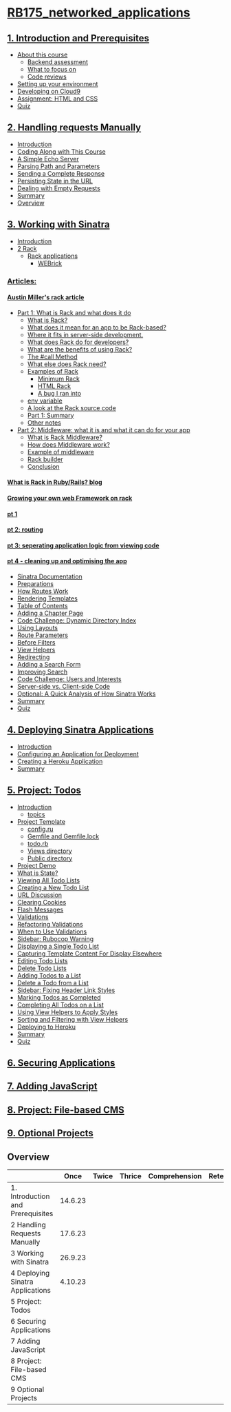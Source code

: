 # [RB175_networked_applications](https://launchschool.com/courses/26d33169/home)

## [1. Introduction and Prerequisites](https://github.com/SandyRodger/RB175_networked_applications/blob/main/01_introduction_and_prerequisites.md#introduction-and-prerequisites)
- [About this course](https://github.com/SandyRodger/RB175_networked_applications/blob/main/01_introduction_and_prerequisites.md#about-this-course)
  - [Backend assessment](https://github.com/SandyRodger/RB175_networked_applications/blob/main/01_introduction_and_prerequisites.md#backend-assessment)
  - [What to focus on](https://github.com/SandyRodger/RB175_networked_applications/blob/main/01_introduction_and_prerequisites.md#what-to-focus-on)
  - [Code reviews](https://github.com/SandyRodger/RB175_networked_applications/blob/main/01_introduction_and_prerequisites.md#code-reviews)
- [Setting up your environment](https://github.com/SandyRodger/RB175_networked_applications/blob/main/01_introduction_and_prerequisites.md#setting-up-your-environment)
- [Developing on Cloud9](https://github.com/SandyRodger/RB175_networked_applications/blob/main/01_introduction_and_prerequisites.md#developing-on-cloud9)
- [Assignment: HTML and CSS](https://github.com/SandyRodger/RB175_networked_applications/blob/main/01_introduction_and_prerequisites.md#assignment-html-and-css)
- [Quiz](https://github.com/SandyRodger/RB175_networked_applications/blob/main/01_introduction_and_prerequisites.md#quiz)
## [2. Handling requests Manually](https://github.com/SandyRodger/RB175_networked_applications/blob/main/02_handling_requests_manually.md#handling-requests-manually)
- [Introduction](https://launchschool.com/lessons/cac53b94/assignments/9cd19cf9)
- [Coding Along with This Course](https://launchschool.com/lessons/cac53b94/assignments/1cd7539f)
- [A Simple Echo Server](https://github.com/SandyRodger/RB175_networked_applications/blob/main/02_handling_requests_manually.md#a-simple-echo-server)
- [Parsing Path and Parameters](https://github.com/SandyRodger/RB175_networked_applications/blob/main/02_handling_requests_manually.md#parsing-path-and-parameters)
- [Sending a Complete Response](https://github.com/SandyRodger/RB175_networked_applications/blob/main/02_handling_requests_manually.md#sending-a-complete-response)
- [Persisting State in the URL](https://github.com/SandyRodger/RB175_networked_applications/blob/main/02_handling_requests_manually.md#persisting-state-in-the-url)
- [Dealing with Empty Requests](https://github.com/SandyRodger/RB175_networked_applications/blob/main/02_handling_requests_manually.md#dealing-with-empty-requests)
- [Summary](https://github.com/SandyRodger/RB175_networked_applications/blob/main/02_handling_requests_manually.md#summary)
- [Overview](https://github.com/SandyRodger/RB175_networked_applications/blob/main/02_handling_requests_manually.md#overview)
## [3. Working with Sinatra](https://github.com/SandyRodger/RB175_networked_applications/blob/main/03_working_with_sinatra.md)
- [Introduction](https://launchschool.com/lessons/c3578b91/assignments/b0bee199)
- [2 Rack](https://launchschool.com/lessons/c3578b91/assignments/2a32fe08)
  - [Rack applications](https://github.com/SandyRodger/RB175_networked_applications/blob/main/03_working_with_sinatra.md#rack-applications)
    - [WEBrick](https://github.com/SandyRodger/RB175_networked_applications/blob/main/03_working_with_sinatra.md#webrick)
### [Articles:](https://github.com/SandyRodger/RB175_networked_applications/blob/main/03_working_with_sinatra.md#articles)
#### [Austin Miller's rack article](https://github.com/SandyRodger/RB175_networked_applications/blob/main/Austin_miller_rack_article.md)
- [Part 1: What is Rack and what does it do](https://github.com/SandyRodger/RB175_networked_applications/blob/main/Austin_miller_rack_article.md#part-1-what-is-rack-and-what-does-it-do)
  - [What is Rack?](https://github.com/SandyRodger/RB175_networked_applications/blob/main/Austin_miller_rack_article.md#what-is-rack)
  - [What does it mean for an app to be Rack-based?](https://github.com/SandyRodger/RB175_networked_applications/blob/main/Austin_miller_rack_article.md#what-does-it-mean-for-an-app-to-be-rack-based)
  - [Where it fits in server-side development.](https://github.com/SandyRodger/RB175_networked_applications/blob/main/Austin_miller_rack_article.md#where-does-it-sit-in-server-side-development)
  - [What does Rack do for developers?](https://github.com/SandyRodger/RB175_networked_applications/edit/blob/Austin_miller_rack_article.md#what-does-rack-do-for-developers)
  - [What are the benefits of using Rack?](https://github.com/SandyRodger/RB175_networked_applications/blob/main/Austin_miller_rack_article.md#what-are-the-benefits-of-using-rack)
  - [The #call Method](https://github.com/SandyRodger/RB175_networked_applications/blob/main/Austin_miller_rack_article.md#the-call-method)
  - [What else does Rack need?](https://github.com/SandyRodger/RB175_networked_applications/blob/main/Austin_miller_rack_article.md#what-else-does-rack-need)
  - [Examples of Rack](https://github.com/SandyRodger/RB175_networked_applications/blob/main/Austin_miller_rack_article.md#examples-of-rack)
    - [Minimum Rack](https://github.com/SandyRodger/RB175_networked_applications/blob/main/Austin_miller_rack_article.md#minimum-rack)
    - [HTML Rack](https://github.com/SandyRodger/RB175_networked_applications/blob/main/Austin_miller_rack_article.md#html-rack)
    - [A bug I ran into](https://github.com/SandyRodger/RB175_networked_applications/blob/main/Austin_miller_rack_article.md#a-bug-i-ran-into)
  - [env variable](https://github.com/SandyRodger/RB175_networked_applications/blob/main/Austin_miller_rack_article.md#env-variable)
  - [A look at the Rack source code](https://github.com/SandyRodger/RB175_networked_applications/blob/main/Austin_miller_rack_article.md#a-look-at-the-rack-source-code)
  - [Part 1: Summary](https://github.com/SandyRodger/RB175_networked_applications/blob/main/Austin_miller_rack_article.md#part-1-summary)
  - [Other notes](https://github.com/SandyRodger/RB175_networked_applications/blob/main/Austin_miller_rack_article.md#other-notes)
- [Part 2: Middleware: what it is and what it can do for your app](https://github.com/SandyRodger/RB175_networked_applications/blob/main/Austin_miller_rack_article.md#part-2-middleware-what-it-is-and-what-it-can-do-for-your-app)
  - [What is Rack Middleware?](https://github.com/SandyRodger/RB175_networked_applications/blob/main/Austin_miller_rack_article.md#what-is-rack-middleware)
  - [How does Middleware work?](https://github.com/SandyRodger/RB175_networked_applications/blob/main/Austin_miller_rack_article.md#how-does-middleware-work)
  - [Example of middleware](https://github.com/SandyRodger/RB175_networked_applications/blob/main/Austin_miller_rack_article.md#example-of-middleware)
  - [Rack builder](https://github.com/SandyRodger/RB175_networked_applications/blob/main/Austin_miller_rack_article.md#rack-builder)
  - [Conclusion](https://github.com/SandyRodger/RB175_networked_applications/blob/main/Austin_miller_rack_article.md#conclusion)

#### [What is Rack in Ruby/Rails? blog](https://github.com/SandyRodger/RB175_networked_applications/blob/main/03_working_with_sinatra.md#what-is-rack-in-rubyrails-blog)
#### [Growing your own web Framework on rack](https://github.com/SandyRodger/RB175_networked_applications/blob/main/03_working_with_sinatra.md#growing-your-own-web-framework-on-rack)
#### [pt 1](https://github.com/SandyRodger/RB175_networked_applications/blob/main/03_working_with_sinatra.md#pt-1)
#### [pt 2: routing](https://github.com/SandyRodger/RB175_networked_applications/blob/main/03_working_with_sinatra.md#pt-2-routing)
#### [pt 3: seperating application logic from viewing code](https://github.com/SandyRodger/RB175_networked_applications/blob/main/03_working_with_sinatra.md#pt-3-seperating-application-logic-from-viewing-code)
#### [pt 4 - cleaning up and optimising the app](https://github.com/SandyRodger/RB175_networked_applications/blob/main/03_working_with_sinatra.md#pt-4---cleaning-up-and-optimising-the-app)

- [Sinatra Documentation](https://github.com/SandyRodger/RB175_networked_applications/blob/main/03_working_with_sinatra.md#sinatra-documentation)
- [Preparations](https://github.com/SandyRodger/RB175_networked_applications/blob/main/03_working_with_sinatra.md#preparations)
- [How Routes Work](https://github.com/SandyRodger/RB175_networked_applications/blob/main/03_working_with_sinatra.md#how-routes-work)
- [Rendering Templates](https://github.com/SandyRodger/RB175_networked_applications/blob/main/03_working_with_sinatra.md#rendering-templates)
- [Table of Contents](https://github.com/SandyRodger/RB175_networked_applications/blob/main/03_working_with_sinatra.md#table-of-contents)
- [Adding a Chapter Page](https://github.com/SandyRodger/RB175_networked_applications/blob/main/03_working_with_sinatra.md#adding-a-chapter-page)
- [Code Challenge: Dynamic Directory Index](https://github.com/SandyRodger/RB175_networked_applications/blob/main/03_working_with_sinatra.md#code-challenge-dynamic-directory-index)
- [Using Layouts](https://github.com/SandyRodger/RB175_networked_applications/blob/main/03_working_with_sinatra.md#using-layouts)
- [Route Parameters](https://github.com/SandyRodger/RB175_networked_applications/blob/main/03_working_with_sinatra.md#route-parameters)
- [Before Filters](https://github.com/SandyRodger/RB175_networked_applications/blob/main/03_working_with_sinatra.md#before-filters)
- [View Helpers](https://github.com/SandyRodger/RB175_networked_applications/blob/main/03_working_with_sinatra.md#view-helpers)
- [Redirecting](https://github.com/SandyRodger/RB175_networked_applications/blob/main/03_working_with_sinatra.md#redirecting)
- [Adding a Search Form](https://github.com/SandyRodger/RB175_networked_applications/blob/main/03_working_with_sinatra.md#adding-a-search-form)
- [Improving Search](https://github.com/SandyRodger/RB175_networked_applications/blob/main/03_working_with_sinatra.md#improving-search)
- [Code Challenge: Users and Interests](https://github.com/SandyRodger/RB175_networked_applications/blob/main/03_working_with_sinatra.md#code-challenge-users-and-interests)
- [Server-side vs. Client-side Code](https://github.com/SandyRodger/RB175_networked_applications/blob/main/03_working_with_sinatra.md#server-side-vs-client-side-code)
- [Optional: A Quick Analysis of How Sinatra Works](https://github.com/SandyRodger/RB175_networked_applications/blob/main/03_working_with_sinatra.md#optional-a-quick-analysis-of-how-sinatra-works)
- [Summary](https://github.com/SandyRodger/RB175_networked_applications/blob/main/03_working_with_sinatra.md#summary)
- [Quiz](https://github.com/SandyRodger/RB175_networked_applications/blob/main/03_working_with_sinatra.md#quiz)

## [4. Deploying Sinatra Applications](https://github.com/SandyRodger/RB175_networked_applications/blob/main/04_deploying_sinatra_applications.md)

- [Introduction](https://launchschool.com/lessons/26c18317/assignments/cf6f9a67)
- [Configuring an Application for Deployment](https://launchschool.com/lessons/26c18317/assignments/ab12b730)
- [Creating a Heroku Application](https://github.com/SandyRodger/RB175_networked_applications/blob/main/04_deploying_sinatra_applications.md#creating-a-heroku-application)
- [Summary](https://github.com/SandyRodger/RB175_networked_applications/blob/main/04_deploying_sinatra_applications.md#summary)

## [5. Project: Todos](https://github.com/SandyRodger/RB175_networked_applications/blob/main/05_project_todos.md)

- [Introduction](https://github.com/SandyRodger/RB175_networked_applications/blob/main/05_project_todos.md#introduction)
  - [topics](https://github.com/SandyRodger/RB175_networked_applications/blob/main/05_project_todos.md#topics)
- [Project Template](https://github.com/SandyRodger/RB175_networked_applications/blob/main/05_project_todos.md#project-template)
  - [config.ru](https://github.com/SandyRodger/RB175_networked_applications/blob/main/05_project_todos.md#configru)
  - [Gemfile and Gemfile.lock](https://github.com/SandyRodger/RB175_networked_applications/blob/main/05_project_todos.md#gemfile-and-gemfilelock)
  - [todo.rb](https://github.com/SandyRodger/RB175_networked_applications/blob/main/05_project_todos.md#todorb)
  - [Views directory](https://github.com/SandyRodger/RB175_networked_applications/blob/main/05_project_todos.md#views-directory)
  - [Public directory](https://github.com/SandyRodger/RB175_networked_applications/blob/main/05_project_todos.md#public-directory)
- [Project Demo](https://github.com/SandyRodger/RB175_networked_applications/blob/main/05_project_todos.md#project-demo)
- [What is State?](https://github.com/SandyRodger/RB175_networked_applications/blob/main/05_project_todos.md#what-is-state)
- [Viewing All Todo Lists](https://github.com/SandyRodger/RB175_networked_applications/blob/main/05_project_todos.md#viewing-all-todo-lists)
- [Creating a New Todo List](https://github.com/SandyRodger/RB175_networked_applications/blob/main/05_project_todos.md#creating-a-new-todo-list)
- [URL Discussion](https://github.com/SandyRodger/RB175_networked_applications/blob/main/05_project_todos.md#url-discussion)
- [Clearing Cookies](https://github.com/SandyRodger/RB175_networked_applications/blob/main/05_project_todos.md#clearing-cookies)
- [Flash Messages](https://github.com/SandyRodger/RB175_networked_applications/blob/main/05_project_todos.md#flash-messages)
- [Validations](https://github.com/SandyRodger/RB175_networked_applications/blob/main/05_project_todos.md#validations)
- [Refactoring Validations](https://github.com/SandyRodger/RB175_networked_applications/blob/main/05_project_todos.md#refactoring-validations)
- [When to Use Validations](https://github.com/SandyRodger/RB175_networked_applications/blob/main/05_project_todos.md#when-to-use-validations)
- [Sidebar: Rubocop Warning](https://github.com/SandyRodger/RB175_networked_applications/blob/main/05_project_todos.md#sidebar-rubocop-warning)
- [Displaying a Single Todo List](https://github.com/SandyRodger/RB175_networked_applications/blob/main/05_project_todos.md#displaying-a-single-todo-list)
- [Capturing Template Content For Display Elsewhere](https://github.com/SandyRodger/RB175_networked_applications/blob/main/05_project_todos.md#capturing-template-content-for-display-elsewhere)
- [Editing Todo Lists](https://github.com/SandyRodger/RB175_networked_applications/blob/main/05_project_todos.md#editing-todo-lists)
- [Delete Todo Lists](https://github.com/SandyRodger/RB175_networked_applications/blob/main/05_project_todos.md#delete-todo-lists)
- [Adding Todos to a List](https://github.com/SandyRodger/RB175_networked_applications/blob/main/05_project_todos.md#adding-todos-to-a-list)
- [Delete a Todo from a List](https://github.com/SandyRodger/RB175_networked_applications/blob/main/05_project_todos.md#delete-a-todo-from-a-list)
- [Sidebar: Fixing Header Link Styles](https://github.com/SandyRodger/RB175_networked_applications/blob/main/05_project_todos.md#sidebar-fixing-header-link-styles)
- [Marking Todos as Completed](https://github.com/SandyRodger/RB175_networked_applications/blob/main/05_project_todos.md#marking-todos-as-completed)
- [Completing All Todos on a List](https://github.com/SandyRodger/RB175_networked_applications/blob/main/05_project_todos.md#completing-all-todos-on-a-list)
- [Using View Helpers to Apply Styles](https://github.com/SandyRodger/RB175_networked_applications/blob/main/05_project_todos.md#using-view-helpers-to-apply-styles)
- [Sorting and Filtering with View Helpers](https://github.com/SandyRodger/RB175_networked_applications/blob/main/05_project_todos.md#sorting-and-filtering-with-view-helpers)
- [Deploying to Heroku](https://github.com/SandyRodger/RB175_networked_applications/blob/main/05_project_todos.md#deploying-to-heroku)
- [Summary](https://github.com/SandyRodger/RB175_networked_applications/blob/main/05_project_todos.md#summary)
- [Quiz](https://github.com/SandyRodger/RB175_networked_applications/blob/main/05_project_todos.md#quiz)

## [6. Securing Applications](https://github.com/SandyRodger/RB175_networked_applications/blob/main/06_securing_applications.md)
## [7. Adding JavaScript](https://github.com/SandyRodger/RB175_networked_applications/blob/main/07_adding_javascript.md)
## [8. Project: File-based CMS](https://github.com/SandyRodger/RB175_networked_applications/blob/main/08_project_file_based_CMS.md)
## [9. Optional Projects](https://github.com/SandyRodger/RB175_networked_applications/blob/main/09_optional_projects.md)

## Overview

|  | Once | Twice | Thrice | Comprehension | Retention
| :--- | :---: | :---: | :---: | :--- | :---
|1. Introduction and Prerequisites|	14.6.23 |
|2	Handling Requests Manually|17.6.23 |
|3	Working with Sinatra|26.9.23|
|4	Deploying Sinatra Applications|4.10.23|
|5	Project: Todos|
|6	Securing Applications|
|7	Adding JavaScript|
|8	Project: File-based CMS|
|9	Optional Projects|
